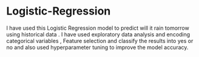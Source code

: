 # Logistic-Regression
I have used this Logistic Regression model to predict will it rain tomorrow using historical data . I have used exploratory data analysis and encoding categorical variables , Feature selection and  classify the results into yes or no and also used hyperparameter tuning to improve the model accuracy.
